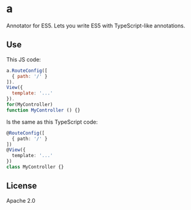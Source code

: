 # a

Annotator for ES5. Lets you write ES5 with TypeScript-like annotations.

## Use

This JS code:

```js
a.RouteConfig([
  { path: '/' }
]).
View({
  template: '...'
}).
for(MyController)
function MyController () {}
```

Is the same as this TypeScript code:

```ts
@RouteConfig([
  { path: '/' }
])
@View({
  template: '...'
})
class MyController {}
```

## License
Apache 2.0
